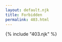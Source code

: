```yaml
---
layout: default.njk
title: Forbidden
permalink: 403.html
---
```


<main>
  {% include "403.njk" %}
</main>
